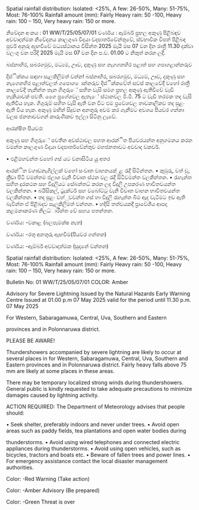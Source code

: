 Spatial rainfall distribution: Isolated: <25%, A few: 26-50%, Many: 51-75%, Most: 76-100% Rainfall amount (mm): Fairly Heavy rain: 50 -100, Heavy rain: 100 – 150, Very heavy rain: 150 or more.

නිවේදන අංකය : 01 WW/T/25/05/07/01 වර්ණය : ඇම්බර් ප්‍රභල අකුණු පිළිබඳව අවවාදාත්මක නිවේදනය කාලගුණ විදයා වදපාර්තවේන්තුවේ, ස්වභාවික විපත් පිළිබඳ පූර්ව අනුරු ඇඟවීවේ මධ්‍යස්ථානය විසින්ත 2025 මැයි මස 07 වන දින රාත්‍රී 11.30 දක්වා වලංගු වන පරිදි 2025 මැයි මස 07 වන දින ප.ව. 01.00 ට නිකුත් කරන ලදී.

බස්නාහිර, සබරගමුව, මධ්‍යම, ඌව, දකුණු සහ නැගගනහිර පළාත් සහ ගපාගළාන්නරුව

දිස්ික්කය සඳහා සැලකිලිමත් වන්න! බස්නාහිර, සබරගමුව, මධ්‍යම, ඌව, දකුණු සහ නැගෙනහිර පළාත්වලත් ගපොග ොන්නරුව දිස්ික්කවේත් සවස් කාලවේදී වහෝ රාත්‍රී කාලවේදී තැනින්ත තැන ගිගුරුේ සහිත වැසි සමග ප්‍රභල අකුණු ඇතිවීවේ වැඩි හැකියාවක් පවතී. ගෙෙ ප්‍රගේශවල ඇතැේ ස්ථානවල මි.මී. 75 ට වැඩි තරමක තද වැසි ඇතිවිය හැක. ගිගුරුම් සහිත වැසි ඇති වන විට එම ප්‍රවේශවල තාවකාලිකව තද සුළං ඇති විය හැක. අකුණු මඟින් සිදුවන අනතුරු අවම කර ගැනීමට අවශය පියවර ගන්නා වලස ජනතාවවගන් කාරුණිකව ඉල්ලා සිටිනු ලැවේ.

ආරක්ෂිත පියවර:

අකුණු සහ ගිගුරුේ පවතින අවස්ථාවල පහත ආරක්ිත පියවරයන්ත අනුගමනය කරන වමන්ත කාලගුණ විදයා වදපාර්තවේන්තුව මහජනතාවට අවවාද වකවර්.

• එළිමහවන්ත වහෝ ගස් යට වනාසිටිය යුු අතර

ආරක්ිත වගාඩනැගිල්ලක් වහෝ සංවෘත වාහනයක් ුළ රැදී සිටින්තන. • කුඹුරු, වත් වු, ක්‍රීඩා පිටි වමන්තම ජලාශ වැනි විවෘත ස්ථන වල රැදී සිටීවමන්ත වලකින්තන. • රැහැන්ත සහිත දුරකථන සහ විදුලියට සේබන්තධ්‍ කරන ලද විදුලි උපකරණ භාවිතවයන්ත වලකින්තන. • බයිසිකල්, ට්‍රැක්ටර් සහ වබෝට්ටු වැනි විවෘත වාහන භාවිතවයන්ත වලකින්තන. • තද සුළං වහ්ුවවන්ත ගස් හා විදුලි රැහැන්ත බිම ඇද වැටීමට ඉඩ ඇති බැවින්ත ඒ පිළිබදව සැලකිලිමත් වන්තන. • හදිසි තත්වයකදී ප්‍රාවේශීය ආපදා කළමනාකරණ නිලධ්‍ාරීන්ත වේ සහය පතන්තන.

වර්ණය: -වකාළ (බලපෑමක්ෂ නැත)

වර්ණය: -රතු අනතුරු ඇඟවීම(පියවර ගන්තන)

වර්ණය: -ඇම්බර් අවවාදාත්මක (සූදානේ වන්තන)

Spatial rainfall distribution: Isolated: <25%, A few: 26-50%, Many: 51-75%, Most: 76-100% Rainfall amount (mm): Fairly Heavy rain: 50 -100, Heavy rain: 100 – 150, Very heavy rain: 150 or more.

Bulletin No: 01 WW/T/25/05/07/01 COLOR: Amber

Advisory for Severe Lightning Issued by the Natural Hazards Early Warning Centre Issued at 01.00 p.m 07 May 2025 valid for the period until 11.30 p.m. 07 May 2025

For Western, Sabaragamuwa, Central, Uva, Southern and Eastern

provinces and in Polonnaruwa district.

PLEASE BE AWARE!

Thundershowers accompanied by severe lightning are likely to occur at several places in for Western, Sabaragamuwa, Central, Uva, Southern and Eastern provinces and in Polonnaruwa district. Fairly heavy falls above 75 mm are likely at some places in these areas.

There may be temporary localized strong winds during thundershowers. General public is kindly requested to take adequate precautions to minimize damages caused by lightning activity.

ACTION REQUIRED: The Department of Meteorology advises that people should:

• Seek shelter, preferably indoors and never under trees. • Avoid open areas such as paddy fields, tea plantations and open water bodies during

thunderstorms. • Avoid using wired telephones and connected electric appliances during thunderstorms. • Avoid using open vehicles, such as bicycles, tractors and boats etc. • Beware of fallen trees and power lines. • For emergency assistance contact the local disaster management authorities.

Color: -Red Warning (Take action)

Color: -Amber Advisory (Be prepared)

Color: -Green Threat is over